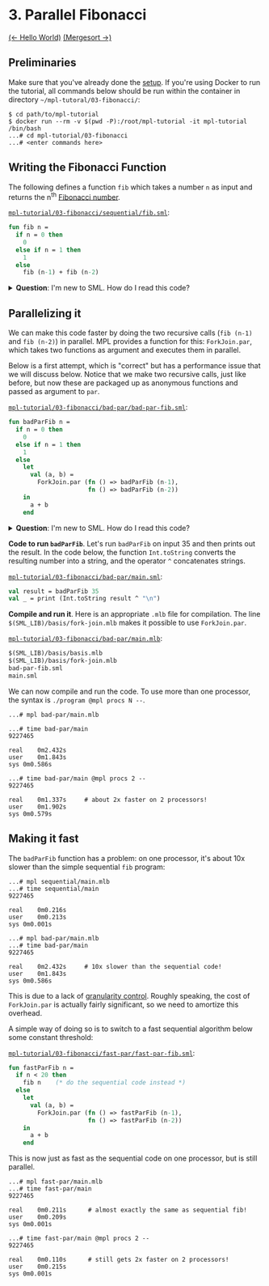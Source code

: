 # 3. Parallel Fibonacci

[(← Hello World)](../02-hello/README.md) [(Mergesort →)](../04-mergesort/README.md)

## Preliminaries

Make sure that you've already done the [setup](../01-setup/README.md). If
you're using Docker to run the tutorial, all commands below should be
run within the container in directory `~/mpl-tutoral/03-fibonacci/`:

```
$ cd path/to/mpl-tutorial
$ docker run --rm -v $(pwd -P):/root/mpl-tutorial -it mpl-tutorial /bin/bash
...# cd mpl-tutorial/03-fibonacci
...# <enter commands here>
```

## Writing the Fibonacci Function

The following defines a function `fib` which takes a number `n` as input
and returns the n<sup>th</sup>
[Fibonacci number](https://en.wikipedia.org/wiki/Fibonacci_number).

[`mpl-tutorial/03-fibonacci/sequential/fib.sml`](./sequential/fib.sml):
```sml
fun fib n =
  if n = 0 then
    0
  else if n = 1 then
    1
  else
    fib (n-1) + fib (n-2)
```

<details>
<summary><strong>Question</strong>: I'm new to SML. How do I read this code?</summary>
<blockquote>
In the code above, the first line begins defining a function
named <code>fib</code> that takes an argument <code>n</code>. We then write
the body of the function, which in this case is a conditional expression.
<br><br>
Conditional expressions are written
<code>if B then X else Y</code>, where <code>B</code> is a boolean expression
and <code>X</code> and <code>Y</code> are expressions of the same type.
Note that we compare equality with a single "=", i.e.
<code>n = 0</code> is a boolean expression.
<br><br>
If you are coming from a language such as C, Java, Python, JavaScript, etc.,
then SML is going to feel a bit different. It's a functional language, so
functions are defined by expressions instead of sequences of statements.
</blockquote>
</details>

## Parallelizing it

We can make this code faster by doing the two recursive calls
(`fib (n-1)` and `fib (n-2)`) in parallel. MPL provides a function for this:
`ForkJoin.par`, which takes two functions as argument and executes them in
parallel.

Below is a first attempt, which is "correct" but has a performance issue that
we will discuss below. Notice that we make two recursive
calls, just like before, but now these are packaged up as anonymous functions
and passed as argument to `par`.

[`mpl-tutorial/03-fibonacci/bad-par/bad-par-fib.sml`](./bad-par/bad-par-fib.sml):
```sml
fun badParFib n =
  if n = 0 then
    0
  else if n = 1 then
    1
  else
    let
      val (a, b) =
        ForkJoin.par (fn () => badParFib (n-1),
                      fn () => badParFib (n-2))
    in
      a + b
    end
```

<details>
<summary><strong>Question</strong>: I'm new to SML. How do I read this code?</summary>
<blockquote>
There are three things in this code we haven't seen before:
<ol>
  <li>
    <code>val (a, b) = ...</code> introduces two variables by unpacking a
    tuple. The right hand side needs to be an expression that returns a
    tuple of two things.
  </li>

  <li>
    <code>let ... in ... end</code> lets us introduce new
    variables locally. In the above code, the variables <code>a</code>
    and <code>b</code> can be used only between the <code>in ... end</code>.
  </li>

  <li>
    <code>fn () => ...</code> is an anonymous (a.k.a. "lambda") function
    that takes no interesting arguments. A more general form is
    <code>fn x => A</code> where <code>A</code> is an expression that uses
    variable <code>x</code>.
  </li>
</ol>
</blockquote>
</details>


**Code to run `badParFib`**. Let's run `badParFib` on input
35 and then prints out the result. In the code below, the function
`Int.toString` converts the resulting number into a string, and the operator
`^` concatenates strings.

[`mpl-tutorial/03-fibonacci/bad-par/main.sml`](./bad-par/main.sml):
```sml
val result = badParFib 35
val _ = print (Int.toString result ^ "\n")
```

**Compile and run it**. Here is an appropriate `.mlb` file for compilation.
The line `$(SML_LIB)/basis/fork-join.mlb` makes it possible to use
`ForkJoin.par`.

[`mpl-tutorial/03-fibonacci/bad-par/main.mlb`](./bad-par/main.mlb):
```sml
$(SML_LIB)/basis/basis.mlb
$(SML_LIB)/basis/fork-join.mlb
bad-par-fib.sml
main.sml
```

We can now compile and run the code. To use more than one processor,
the syntax is `./program @mpl procs N --`.

```
...# mpl bad-par/main.mlb

...# time bad-par/main
9227465

real	0m2.432s
user	0m1.843s
sys	0m0.586s

...# time bad-par/main @mpl procs 2 --
9227465

real	0m1.337s     # about 2x faster on 2 processors!
user	0m1.902s
sys	0m0.579s
```

## Making it fast

The `badParFib` function has a problem: on one processor, it's about 10x
slower than the simple sequential `fib` program:

```
...# mpl sequential/main.mlb
...# time sequential/main
9227465

real	0m0.216s
user	0m0.213s
sys	0m0.001s

...# mpl bad-par/main.mlb
...# time bad-par/main
9227465

real	0m2.432s     # 10x slower than the sequential code!
user	0m1.843s
sys	0m0.586s
```

This is due to a lack of [granularity control][gran]. Roughly speaking, the
cost of `ForkJoin.par` is actually fairly significant, so we need to amortize
this overhead.

A simple way of doing so is to switch to a fast sequential
algorithm below some constant threshold:

[`mpl-tutorial/03-fibonacci/fast-par/fast-par-fib.sml`](./fast-par/fast-par-fib.sml):
```sml
fun fastParFib n =
  if n < 20 then
    fib n    (* do the sequential code instead *)
  else
    let
      val (a, b) =
        ForkJoin.par (fn () => fastParFib (n-1),
                      fn () => fastParFib (n-2))
    in
      a + b
    end
```

This is now just as fast as the sequential code on one processor, but is
still parallel.

```
...# mpl fast-par/main.mlb
...# time fast-par/main
9227465

real	0m0.211s      # almost exactly the same as sequential fib!
user	0m0.209s
sys	0m0.001s

...# time fast-par/main @mpl procs 2 --
9227465

real	0m0.110s      # still gets 2x faster on 2 processors!
user	0m0.215s
sys	0m0.001s
```

[gran]: https://en.wikipedia.org/wiki/Granularity_(parallel_computing)

